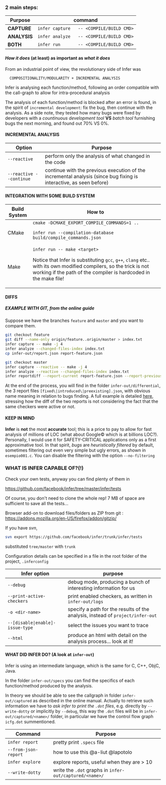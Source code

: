 ### 2 main steps:
 | Purpose | command |
 | --- | --- |
 | **CAPTURE**            |`infer capture   -- <COMPILE/BUILD CMD>`|
 | **ANALYSIS**           |`infer analyze   -- <COMPILE/BUILD CMD>`|
 | **BOTH**               |`infer run       -- <COMPILE/BUILD CMD>`|

#### *How it does* (at least) as important as *what it does*

From an industrial point of view, the revolutionary side of Infer was 

      COMPOSITIONALITY/MODULARITY + INCREMENTAL ANALYSIS
Infer is analysing each function/method, following an order compatible with the call-graph to allow for intra-procedural analysis

The analysis of each function/method is blocked after an error is found, in the spirit of `incremental development`: fix the bug, then continue with the analysis.
As a side note, they tested how many bugs were fixed by developers with a *countinuous development tool* **VS** *batch tool* furnishing bugs the next morning, and found out 70% VS 0%.

<h4>INCREMENTAL ANALYSIS </h4>

Option | Purpose    
---|---
 `--reactive`  |             perform only the analysis of what changed in the code
  `--reactive --continue` |   continue with the previous execution of the incremental analysis (since bug fixing is interactive, as seen before)

#### INTEGRATION WITH SOME BUILD SYSTEM 

Build System | How to
--- | ---
CMake | `cmake -DCMAKE_EXPORT_COMPILE_COMMANDS=1 ..`<p>`infer run --compilation-database build/compile_commands.json`
Make | `infer run -- make <target>` <p>Notice that Infer is substituting `gcc`, `g++`, `clang` etc.. with its own modified compilers, so the trick is not working if the path of the compiler is hardcoded in the make file!
 
 #### DIFFS
 ##### EXAMPLE WITH GIT, from the online guide

Suppose we have the branches `feature` and `master` and you want to compare them.
 ```bash
git checkout feature
git diff --name-only origin/feature..origin/master > index.txt
infer capture -- make -j 4 
infer analyze --changed-files-index index.txt
cp infer-out/report.json report-feature.json

git checkout master
infer capture --reactive -- make -j 4
infer analyze --reactive --changed-files-index index.txt
infer reportdiff --report-current report-feature.json --report-previous infer-out/report.json
 ```
At the end of the process, you will find in the folder `infer-out/differential`, the 3 report files `[fixed\|introduced\|preexisting].json`, with obvious name meaning in relation to bugs finding. A full example is detailed [here](./diff_mh.md), stressing how the diff of the two reports is not considering the fact that the same checkers were active or not.
 

#### KEEP IN MIND
**Infer** is **not** the most **accurate** tool; this is a price to pay to allow for fast analysis of millions of LOC (what about Google© which is at billions LOC?).
Personally, I would use it for SAFETY-CRITICAL applications only as a first approximative tool.
In that spirit, *bugs* are *heuristically filtered* by default, sometimes filtering out even very simple but ugly errors, as shown in `esempio001.c`.
You can disable the filtering with the option `--no-filtering`

### WHAT IS INFER CAPABLE OF?(!)
Check your own tests, anyway you can find plenty of them in  

  https://github.com/facebook/infer/tree/master/infer/tests

Of course, you don't need to clone the whole rep! 7 MB of space are sufficient to save all the tests...

Browser add-on to download files/folders as ZIP from git : https://addons.mozilla.org/en-US/firefox/addon/gitzip/ 

If you have *svn*,
```bash
svn export https://github.com/facebook/infer/trunk/infer/tests
```
substituted `tree/master` with `trunk`

Configuration details can be specified in a file in the root folder of the project, `.inferconfig`

Infer option | purpose
--- | ---
`--debug` | debug mode, producing a bunch of interesting information for us
`--print-active-checkers` | print enabled checkers, as written in `infer-out/logs`
`-o <dir-name>` | specify a path for the results of the analysis, instead  of `project/infer-out`
`--[disable\|enable]-issue-type` | select the issues you want to trace
`--html` | produce an html with detail on the analysis process... look at it!

#### WHAT DID INFER DO? (A look at `infer-out`)

Infer is using an intermediate language, which is the same for C, C++, ObjC, Java.

In the folder `infer-out/specs` you can find the specifics of each function/method produced by the analysis. 

In theory we should be able to see the callgraph in folder `infer-out/captured` as described in the online manual. Actually to retrieve such information we have to *ask infer to print the `.dot` files*, e.g. directly by `--write-dotty` or implicitly by `--debug`, this way the `.dot` files will be in `infer-out/captured/<name>/` folder, in particular we have the control flow graph `icfg.dot` summentioned.

Command | Purpose
---|---
`infer report` | pretty print `.specs` file
  `--from-json-report` | how to use this @a-liut @lapotolo
`infer explore` | explore reports, useful when they are > 10
`--write-dotty` | write the `.dot` graphs in `infer-out/captured/<name>/`
  
